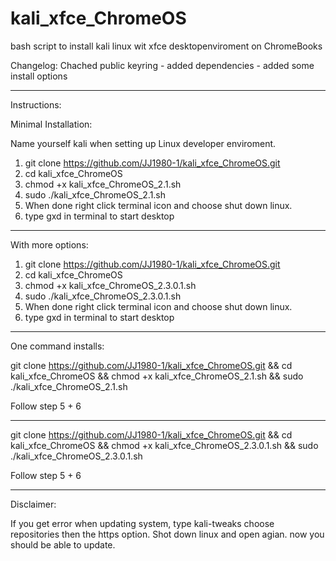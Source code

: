 # kali_xfce_ChromeOS
bash script to install kali linux wit xfce desktopenviroment on ChromeBooks

Changelog: Chached public keyring - added dependencies - added some install options

****

Instructions:

Minimal Installation:

Name yourself kali when setting up Linux developer enviroment.

1. git clone https://github.com/JJ1980-1/kali_xfce_ChromeOS.git
2. cd kali_xfce_ChromeOS
3. chmod +x kali_xfce_ChromeOS_2.1.sh
4. sudo ./kali_xfce_ChromeOS_2.1.sh
5. When done right click terminal icon and choose shut down linux.
6. type gxd in terminal to start desktop

---

With more options:

1. git clone https://github.com/JJ1980-1/kali_xfce_ChromeOS.git
2. cd kali_xfce_ChromeOS
3. chmod +x kali_xfce_ChromeOS_2.3.0.1.sh
4. sudo ./kali_xfce_ChromeOS_2.3.0.1.sh
5. When done right click terminal icon and choose shut down linux.
6. type gxd in terminal to start desktop

****

One command installs:

git clone https://github.com/JJ1980-1/kali_xfce_ChromeOS.git && cd kali_xfce_ChromeOS && chmod +x kali_xfce_ChromeOS_2.1.sh && sudo ./kali_xfce_ChromeOS_2.1.sh

Follow step 5 + 6

---

git clone https://github.com/JJ1980-1/kali_xfce_ChromeOS.git && cd kali_xfce_ChromeOS && chmod +x kali_xfce_ChromeOS_2.3.0.1.sh && sudo ./kali_xfce_ChromeOS_2.3.0.1.sh

Follow step 5 + 6

****

Disclaimer:

If you get error when updating system, type kali-tweaks choose repositories then the https option. Shot down linux and open agian. now you should be able to update.
